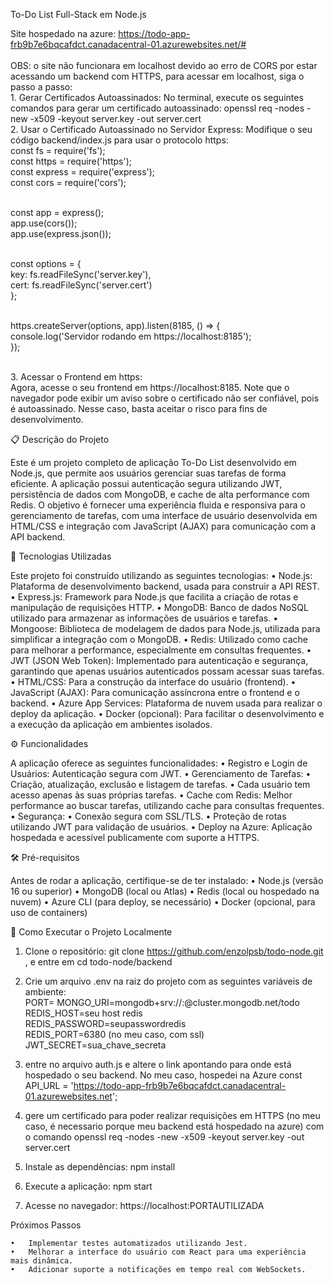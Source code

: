 To-Do List Full-Stack em Node.js

Site hospedado na azure: https://todo-app-frb9b7e6bqcafdct.canadacentral-01.azurewebsites.net/#
        <br/><br/>OBS: o site não funcionara em localhost devido ao erro de CORS por estar acessando um backend com HTTPS, para acessar em localhost, siga o passo a passo: 	<br/>1.	Gerar Certificados Autoassinados:
No terminal, execute os seguintes comandos para gerar um certificado autoassinado: openssl req -nodes -new -x509 -keyout server.key -out server.cert                      <br/>2. Usar o Certificado Autoassinado no Servidor Express:
Modifique o seu código backend/index.js para usar o protocolo https:  <br/>const fs = require('fs');
<br/>const https = require('https');
<br/>const express = require('express');
<br/>const cors = require('cors');

<br/>const app = express();
<br/>app.use(cors());
<br/>app.use(express.json());

<br/>const options = {
    <br/>key: fs.readFileSync('server.key'),
    <br/>cert: fs.readFileSync('server.cert')
<br/>};

<br/>https.createServer(options, app).listen(8185, () => {
    <br/>console.log('Servidor rodando em https://localhost:8185');
<br/>});


<br/>3.	Acessar o Frontend em https:
<br/>Agora, acesse o seu frontend em https://localhost:8185. Note que o navegador pode exibir um aviso sobre o certificado não ser confiável, pois é autoassinado. Nesse caso, basta aceitar o risco para fins de desenvolvimento.



📋 Descrição do Projeto

Este é um projeto completo de aplicação To-Do List desenvolvido em Node.js, que permite aos usuários gerenciar suas tarefas de forma eficiente. A aplicação possui autenticação segura utilizando JWT, persistência de dados com MongoDB, e cache de alta performance com Redis. O objetivo é fornecer uma experiência fluida e responsiva para o gerenciamento de tarefas, com uma interface de usuário desenvolvida em HTML/CSS e integração com JavaScript (AJAX) para comunicação com a API backend.

🚀 Tecnologias Utilizadas

Este projeto foi construído utilizando as seguintes tecnologias:
	•	Node.js: Plataforma de desenvolvimento backend, usada para construir a API REST.
	•	Express.js: Framework para Node.js que facilita a criação de rotas e manipulação de requisições HTTP.
	•	MongoDB: Banco de dados NoSQL utilizado para armazenar as informações de usuários e tarefas.
	•	Mongoose: Biblioteca de modelagem de dados para Node.js, utilizada para simplificar a integração com o MongoDB.
	•	Redis: Utilizado como cache para melhorar a performance, especialmente em consultas frequentes.
	•	JWT (JSON Web Token): Implementado para autenticação e segurança, garantindo que apenas usuários autenticados possam acessar suas tarefas.
	•	HTML/CSS: Para a construção da interface do usuário (frontend).
	•	JavaScript (AJAX): Para comunicação assíncrona entre o frontend e o backend.
	•	Azure App Services: Plataforma de nuvem usada para realizar o deploy da aplicação.
	•	Docker (opcional): Para facilitar o desenvolvimento e a execução da aplicação em ambientes isolados.

⚙️ Funcionalidades

A aplicação oferece as seguintes funcionalidades:
	•	Registro e Login de Usuários: Autenticação segura com JWT.
	•	Gerenciamento de Tarefas:
	•	Criação, atualização, exclusão e listagem de tarefas.
	•	Cada usuário tem acesso apenas às suas próprias tarefas.
	•	Cache com Redis: Melhor performance ao buscar tarefas, utilizando cache para consultas frequentes.
	•	Segurança:
	•	Conexão segura com SSL/TLS.
	•	Proteção de rotas utilizando JWT para validação de usuários.
	•	Deploy na Azure: Aplicação hospedada e acessível publicamente com suporte a HTTPS.

🛠️ Pré-requisitos

Antes de rodar a aplicação, certifique-se de ter instalado:
	•	Node.js (versão 16 ou superior)
	•	MongoDB (local ou Atlas)
	•	Redis (local ou hospedado na nuvem)
	•	Azure CLI (para deploy, se necessário)
	•	Docker (opcional, para uso de containers)

🚀 Como Executar o Projeto Localmente

  1.	Clone o repositório:
    git clone https://github.com/enzolpsb/todo-node.git
    , e entre em cd todo-node/backend

  2.	Crie um arquivo .env na raiz do projeto com as seguintes variáveis de ambiente:             
    PORT=
    MONGO_URI=mongodb+srv://<user>:<password>@cluster.mongodb.net/todo       
    REDIS_HOST=seu host redis       
    REDIS_PASSWORD=seupasswordredis         
    REDIS_PORT=6380 (no meu caso, com ssl)                
    JWT_SECRET=sua_chave_secreta

  4. entre no arquivo auth.js e altere o link apontando para onde está hospedado o seu backend. No meu caso, hospedei na Azure const API_URL = 'https://todo-app-frb9b7e6bqcafdct.canadacentral-01.azurewebsites.net';
  5. gere um certificado para poder realizar requisições em HTTPS (no meu caso, é necessario porque meu backend está hospedado na azure) com o comando openssl req -nodes -new -x509 -keyout server.key -out server.cert
  6.	Instale as dependências:
     npm install
  7.	Execute a aplicação:
     npm start
  8.	Acesse no navegador:
    https://localhost:PORTAUTILIZADA


Próximos Passos

	•	Implementar testes automatizados utilizando Jest.
	•	Melhorar a interface do usuário com React para uma experiência mais dinâmica.
	•	Adicionar suporte a notificações em tempo real com WebSockets.
